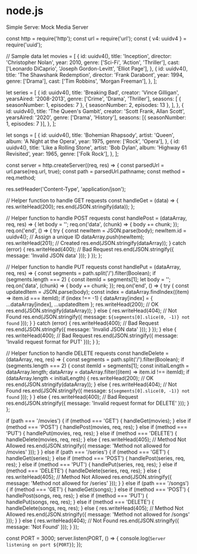 # node.js
Simple Serve: Mock Media Server

const http = require('http');
const url = require('url');
const { v4: uuidv4 } = require('uuid');

// Sample data
let movies = [
  {
    id: uuidv4(),
    title: 'Inception',
    director: 'Christopher Nolan',
    year: 2010,
    genre: ['Sci-Fi', 'Action', 'Thriller'],
    cast: ['Leonardo DiCaprio', 'Joseph Gordon-Levitt', 'Elliot Page'],
  },
  {
    id: uuidv4(),
    title: 'The Shawshank Redemption',
    director: 'Frank Darabont',
    year: 1994,
    genre: ['Drama'],
    cast: ['Tim Robbins', 'Morgan Freeman'],
  },
];

let series = [
  {
    id: uuidv4(),
    title: 'Breaking Bad',
    creator: 'Vince Gilligan',
    yearsAired: '2008-2013',
    genre: ['Crime', 'Drama', 'Thriller'],
    seasons: [
      { seasonNumber: 1, episodes: 7 },
      { seasonNumber: 2, episodes: 13 },
    ],
  },
  {
    id: uuidv4(),
    title: 'The Queen\'s Gambit',
    creator: 'Scott Frank, Allan Scott',
    yearsAired: '2020',
    genre: ['Drama', 'History'],
    seasons: [{ seasonNumber: 1, episodes: 7 }],
  },
];

let songs = [
  {
    id: uuidv4(),
    title: 'Bohemian Rhapsody',
    artist: 'Queen',
    album: 'A Night at the Opera',
    year: 1975,
    genre: ['Rock', 'Opera'],
  },
  {
    id: uuidv4(),
    title: 'Like a Rolling Stone',
    artist: 'Bob Dylan',
    album: 'Highway 61 Revisited',
    year: 1965,
    genre: ['Folk Rock'],
  },
];

const server = http.createServer((req, res) => {
  const parsedUrl = url.parse(req.url, true);
  const path = parsedUrl.pathname;
  const method = req.method;

  res.setHeader('Content-Type', 'application/json');

  // Helper function to handle GET requests
  const handleGet = (data) => {
    res.writeHead(200);
    res.end(JSON.stringify(data));
  };

  // Helper function to handle POST requests
  const handlePost = (dataArray, req, res) => {
    let body = '';
    req.on('data', (chunk) => {
      body += chunk;
    });
    req.on('end', () => {
      try {
        const newItem = JSON.parse(body);
        newItem.id = uuidv4(); // Assign a unique ID
        dataArray.push(newItem);
        res.writeHead(201); // Created
        res.end(JSON.stringify(dataArray));
      } catch (error) {
        res.writeHead(400); // Bad Request
        res.end(JSON.stringify({ message: 'Invalid JSON data' }));
      }
    });
  };

  // Helper function to handle PUT requests
  const handlePut = (dataArray, req, res) => {
    const segments = path.split('/').filter(Boolean);
    if (segments.length === 2) {
      const itemId = segments[1];
      let body = '';
      req.on('data', (chunk) => {
        body += chunk;
      });
      req.on('end', () => {
        try {
          const updatedItem = JSON.parse(body);
          const index = dataArray.findIndex((item) => item.id === itemId);
          if (index !== -1) {
            dataArray[index] = { ...dataArray[index], ...updatedItem };
            res.writeHead(200); // OK
            res.end(JSON.stringify(dataArray));
          } else {
            res.writeHead(404); // Not Found
            res.end(JSON.stringify({ message: `${segments[0].slice(0, -1)} not found` }));
          }
        } catch (error) {
          res.writeHead(400); // Bad Request
          res.end(JSON.stringify({ message: 'Invalid JSON data' }));
        }
      });
    } else {
      res.writeHead(400); // Bad Request
      res.end(JSON.stringify({ message: 'Invalid request format for PUT' }));
    }
  };

  // Helper function to handle DELETE requests
  const handleDelete = (dataArray, req, res) => {
    const segments = path.split('/').filter(Boolean);
    if (segments.length === 2) {
      const itemId = segments[1];
      const initialLength = dataArray.length;
      dataArray = dataArray.filter((item) => item.id !== itemId);
      if (dataArray.length < initialLength) {
        res.writeHead(200); // OK
        res.end(JSON.stringify(dataArray));
      } else {
        res.writeHead(404); // Not Found
        res.end(JSON.stringify({ message: `${segments[0].slice(0, -1)} not found` }));
      }
    } else {
      res.writeHead(400); // Bad Request
      res.end(JSON.stringify({ message: 'Invalid request format for DELETE' }));
    }
  };

  if (path === '/movies') {
    if (method === 'GET') {
      handleGet(movies);
    } else if (method === 'POST') {
      handlePost(movies, req, res);
    } else if (method === 'PUT') {
      handlePut(movies, req, res);
    } else if (method === 'DELETE') {
      handleDelete(movies, req, res);
    } else {
      res.writeHead(405); // Method Not Allowed
      res.end(JSON.stringify({ message: 'Method not allowed for /movies' }));
    }
  } else if (path === '/series') {
    if (method === 'GET') {
      handleGet(series);
    } else if (method === 'POST') {
      handlePost(series, req, res);
    } else if (method === 'PUT') {
      handlePut(series, req, res);
    } else if (method === 'DELETE') {
      handleDelete(series, req, res);
    } else {
      res.writeHead(405); // Method Not Allowed
      res.end(JSON.stringify({ message: 'Method not allowed for /series' }));
    }
  } else if (path === '/songs') {
    if (method === 'GET') {
      handleGet(songs);
    } else if (method === 'POST') {
      handlePost(songs, req, res);
    } else if (method === 'PUT') {
      handlePut(songs, req, res);
    } else if (method === 'DELETE') {
      handleDelete(songs, req, res);
    } else {
      res.writeHead(405); // Method Not Allowed
      res.end(JSON.stringify({ message: 'Method not allowed for /songs' }));
    }
  } else {
    res.writeHead(404); // Not Found
    res.end(JSON.stringify({ message: 'Not Found' }));
  }
});

const PORT = 3000;
server.listen(PORT, () => {
  console.log(`Server listening on port ${PORT}`);
});